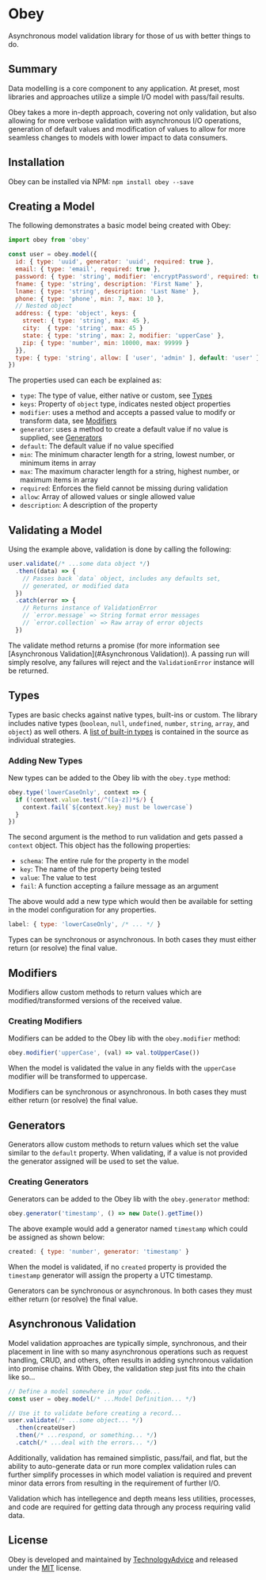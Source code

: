 # Obey

Asynchronous model validation library for those of us with better things to do.

## Summary

Data modelling is a core component to any application. At preset, most libraries and approaches utilize a simple I/O model with pass/fail results.

Obey takes a more in-depth approach, covering not only validation, but also allowing for more verbose validation with asynchronous I/O operations, generation of default values and modification of values to allow for more seamless changes to models with lower impact to data consumers.

## Installation

Obey can be installed via NPM: `npm install obey --save`

## Creating a Model

The following demonstrates a basic model being created with Obey:

```javascript
import obey from 'obey'

const user = obey.model({
  id: { type: 'uuid', generator: 'uuid', required: true },
  email: { type: 'email', required: true },
  password: { type: 'string', modifier: 'encryptPassword', required: true }
  fname: { type: 'string', description: 'First Name' },
  lname: { type: 'string', description: 'Last Name' },
  phone: { type: 'phone', min: 7, max: 10 },
  // Nested object
  address: { type: 'object', keys: {
    street: { type: 'string', max: 45 },
    city:  { type: 'string', max: 45 }
    state: { type: 'string', max: 2, modifier: 'upperCase' },
    zip: { type: 'number', min: 10000, max: 99999 }
  }},
  type: { type: 'string', allow: [ 'user', 'admin' ], default: 'user' }
})
```

The properties used can each be explained as:

* `type`: The type of value, either native or custom, see [Types](#types)
* `keys`: Property of `object` type, indicates nested object properties
* `modifier`: uses a method and accepts a passed value to modify or transform data, see [Modifiers](#modifiers)
* `generator`: uses a method to create a default value if no value is supplied, see [Generators](#generators)
* `default`: The default value if no value specified
* `min`: The minimum character length for a string, lowest number, or minimum items in array
* `max`: The maximum character length for a string, highest number, or maximum items in array
* `required`: Enforces the field cannot be missing during validation
* `allow`: Array of allowed values or single allowed value
* `description`: A description of the property

## Validating a Model

Using the example above, validation is done by calling the following:

```javascript
user.validate(/* ...some data object */)
  .then((data) => {
    // Passes back `data` object, includes any defaults set,
    // generated, or modified data
  })
  .catch(error => {
    // Returns instance of ValidationError
    // `error.message` => String format error messages
    // `error.collection` => Raw array of error objects
  })
```

The validate method returns a promise (for more information see [Asynchronous Validation](#Asynchronous Validation)). A passing run will simply resolve, any failures will reject and the `ValidationError` instance will be returned.

## Types

Types are basic checks against native types, built-ins or custom. The library includes native types (`boolean`, `null`, `undefined`, `number`, `string`, `array`, and `object`) as well others. A [list of built-in types](/src/types) is contained in the source as individual strategies.

### Adding New Types

New types can be added to the Obey lib with the `obey.type` method:

```javascript
obey.type('lowerCaseOnly', context => {
  if (!context.value.test(/^([a-z])*$/) {
    context.fail(`${context.key} must be lowercase`)
  }
})
```

The second argument is the method to run validation and gets passed a `context` object. This object has the following properties:

* `schema`: The entire rule for the property in the model
* `key`: The name of the property being tested
* `value`: The value to test
* `fail`: A function accepting a failure message as an argument

The above would add a new type which would then be available for setting in the model configuration for any properties.

```javascript
label: { type: 'lowerCaseOnly', /* ... */ }
```

Types can be synchronous or asynchronous. In both cases they must either return (or resolve) the final value.

## Modifiers

Modifiers allow custom methods to return values which are modified/transformed versions of the received value.

### Creating Modifiers

Modifiers can be added to the Obey lib with the `obey.modifier` method:

```javascript
obey.modifier('upperCase', (val) => val.toUpperCase())
```

When the model is validated the value in any fields with the `upperCase` modifier will be transformed to uppercase.

Modifiers can be synchronous or asynchronous. In both cases they must either return (or resolve) the final value.

## Generators

Generators allow custom methods to return values which set the value similar to the `default` property. When validating, if a value is not provided the generator assigned will be used to set the value.

### Creating Generators

Generators can be added to the Obey lib with the `obey.generator` method:

```javascript
obey.generator('timestamp', () => new Date().getTime())
```

The above example would add a generator named `timestamp` which could be assigned as shown below:

```javascript
created: { type: 'number', generator: 'timestamp' }
```

When the model is validated, if no `created` property is provided the `timestamp` generator will assign the property a UTC timestamp.

Generators can be synchronous or asynchronous. In both cases they must either return (or resolve) the final value.

## Asynchronous Validation

Model validation approaches are typically simple, synchronous, and their placement in line with so many asynchronous operations such as request handling, CRUD, and others, often results in adding synchronous validation into promise chains. With Obey, the validation step just fits into the chain like so...

```javascript
// Define a model somewhere in your code...
const user = obey.model(/* ...Model Definition... */)

// Use it to validate before creating a record...
user.validate(/* ...some object... */)
  .then(createUser)
  .then(/* ...respond, or something... */)
  .catch(/* ...deal with the errors... */)
```

Additionally, validation has remained simplistic, pass/fail, and flat, but the ability to auto-generate data or run more complex validation rules can further simplify processes in which model valiation is required and prevent minor data errors from resulting in the requirement of further I/O.

Validation which has intellegence and depth means less utilities, processes, and code are required for getting data through any process requiring valid data.

## License

Obey is developed and maintained by [TechnologyAdvice](http://www.technologyadvice.com) and released under the [MIT](LICENSE.txt) license.
